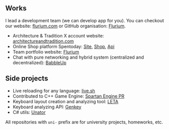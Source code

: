 ## Works

I lead a development team (we can develop app for you). You can checkout our website: [flurium.com](https://flurium.com/) or GitHub organisation: [Flurium](https://github.com/flurium).

- Architecture & Tradition X account website: [architectureandtradition.com](https://www.architectureandtradition.com/)
- Online Shop platform Spentoday: [Site](https://github.com/flurium/spentoday), [Shop](https://github.com/flurium/spentoday-shop), [Api](https://github.com/flurium/spentoday-api)
- Team portfolio website: [Flurium](https://github.com/flurium/agency)
- Chat with pure networking and hybrid system (centralized and decentralized): [BabbleUp](https://github.com/flurium/babble)

## Side projects

- Live reloading for any language: [live.sh](https://github.com/roman-koshchei/live-sh)
- Contributed to C++ Game Engine: [Spartan Engine PR](https://github.com/PanosK92/SpartanEngine/pull/160)
- Keyboard layout creation and analyzing tool: [LETA](https://github.com/roman-koshchei/leta)
- Keyboard analyzing API: [Genkey](https://github.com/roman-koshchei/genkey-api)
- C# utils: [Unator](https://github.com/roman-koshchei/unator)

All repositories with `uni-` prefix are for university projects, homeworks, etc. 

